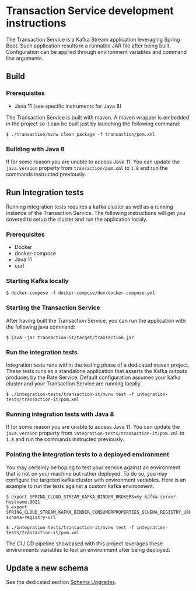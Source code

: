 # Transaction Service development instructions

The Transaction Service is a Kafka Stream application leveraging Spring Boot. Such application results in a runnable JAR file after being built. Configuration can be applied through environment variables and command line arguments.

## Build

### Prerequisites

* Java 11 (see specific instruments for Java 8)

The Transaction Service is built with maven. A maven wrapper is embedded in the project so it can be built just by launching the following command:

```
$ ./transaction/mvnw clean package -f transaction/pom.xml
```

### Building with Java 8

If for some reason you are unable to access Java 11. You can update the `java.version` property from `transaction/pom.xml` to `1.8` and run the commands instructed previously.

## Run Integration tests

Running integration tests requires a kafka cluster as well as a running instance of the Transaction Service. The following instructions will get you covered to setup the cluster and run the application localy.

### Prerequisites

* Docker
* docker-compose
* Java 11
* curl

### Starting Kafka locally

```
$ docker-compose -f docker-compose/dev/docker-compose.yml
```

### Starting the Transaction Service

After having built the Transaction Service, you can run the application with the following java command:

```
$ java -jar transaction-it/target/transaction.jar
```

### Run the integration tests

Integration tests runs within the testing phase of a dedicated maven project. These tests runs as a standalone application that asserts the Kafka outputs produces by the Rate Service. Default configuration assumes your kafka cluster and your Transaction Service are running locally.

```
$ ./integration-tests/transaction-it/mvnw test -f integration-tests/transaction-it/pom.xml
```
### Running integration tests with Java 8

If for some reason you are unable to access Java 11. You can update the `java.version` property from `integration-tests/transaction-it/pom.xml` to `1.8` and run the commands instructed previously.

### Pointing the integration tests to a deployed environment

You may certainly be hoping to test your service against an environment that is not on your machine but rather deployed. To do so, you may configure the targeted kafka cluster with environment variables. Here is an example to run the tests against a custom kafka environment.

```
$ export SPRING_CLOUD_STREAM_KAFKA_BINDER_BROKERS=my-kafka-server-hostname:9021
$ export SPRING_CLOUD_STREAM_KAFKA_BINDER_CONSUMERPROPERTIES_SCHEMA_REGISTRY_URL=my-schema-registry-url

$ ./integration-tests/transaction-it/mvnw test -f integration-tests/transaction-it/pom.xml
```

The CI / CD pipeline showcased with this project leverages these environments variables to test an environment after being deployed.

## Update a new schema

See the dedicated section [Schema Upgrades](doc/dev/schema-upgrades.md).